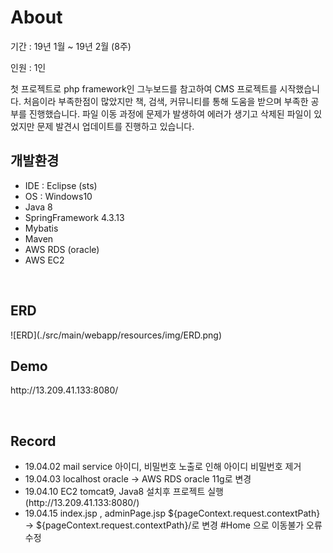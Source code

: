 <h1>About</h1>
<p> 기간 : 19년 1월 ~ 19년 2월 (8주)</p>
<p> 인원 : 1인</p>
<p> 첫 프로젝트로 php framework인 그누보드를 참고하여 CMS 프로젝트를 시작했습니다. 처음이라 부족한점이 많았지만 책, 검색, 커뮤니티를 통해 도움을 받으며 부족한 공부를 진행했습니다. 파일 이동 과정에 문제가 발생하여 에러가 생기고 삭제된 파일이 있었지만 문제 발견시 업데이트를 진행하고 있습니다. </p>
<h2>개발환경</h2>
<ul>
  <li> IDE : Eclipse (sts)</li>
  <li> OS : Windows10
  <li> Java 8</li>
  <li> SpringFramework 4.3.13</li>
  <li> Mybatis</li>
  <li> Maven</li>
  <li> AWS RDS (oracle)</li>
  <li> AWS EC2 </li>
</ul>
<br>
<h2>ERD</h2>
![ERD](./src/main/webapp/resources/img/ERD.png)
<br>
<h2>Demo</h2>
<p>http://13.209.41.133:8080/</p>
<br>
<h2>Record</h2>
<ul>
<li>19.04.02 mail service 아이디, 비밀번호 노출로 인해 아이디 비밀번호 제거</li>
<li>19.04.03 localhost oracle -> AWS RDS oracle 11g로 변경</li>
<li>19.04.10 EC2 tomcat9, Java8 설치후 프로젝트 실행 (http://13.209.41.133:8080/)</li>
<li>19.04.15 index.jsp , adminPage.jsp ${pageContext.request.contextPath} -> ${pageContext.request.contextPath}/로 변경 #Home 으로 이동불가 오류 수정</li>
</ul>
